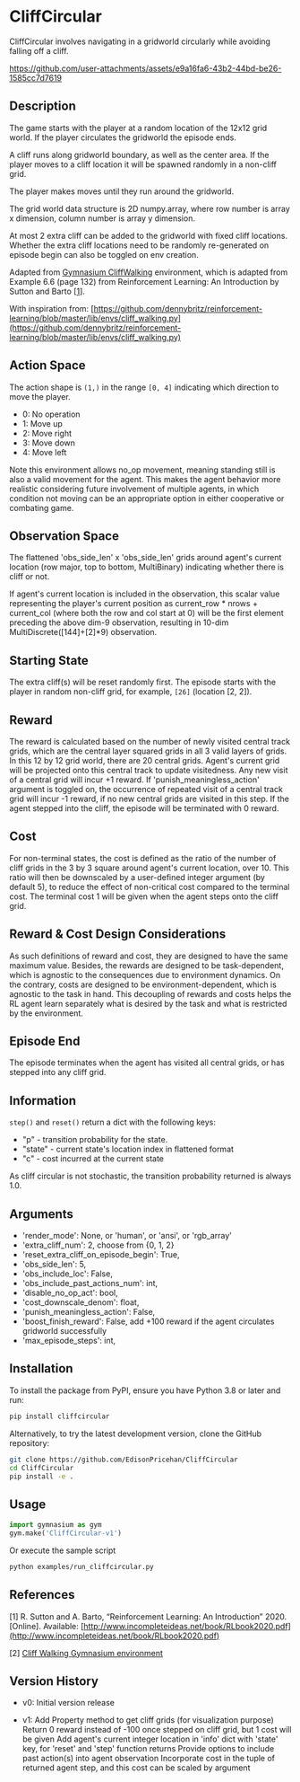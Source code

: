 # CliffCircular
CliffCircular involves navigating in a gridworld circularly while avoiding falling off a cliff.



https://github.com/user-attachments/assets/e9a16fa6-43b2-44bd-be26-1585cc7d7619



## Description
The game starts with the player at a random location of the 12x12 grid world.
If the player circulates the gridworld the episode ends.

A cliff runs along gridworld boundary, as well as the center area. If the player moves to a cliff location it
will be spawned randomly in a non-cliff grid.

The player makes moves until they run around the gridworld.

The grid world data structure is 2D numpy.array, where row number is array x dimension, column number
is array y dimension.

At most 2 extra cliff can be added to the gridworld with fixed cliff locations. Whether the extra cliff locations
need to be randomly re-generated on episode begin can also be toggled on env creation.

Adapted from [Gymnasium CliffWalking](https://gymnasium.farama.org/environments/toy_text/cliff_walking/)
environment, which is adapted from Example 6.6 (page 132) from Reinforcement Learning: An Introduction
by Sutton and Barto [<a href="#cliffwalk_ref">1</a>].

With inspiration from:
[https://github.com/dennybritz/reinforcement-learning/blob/master/lib/envs/cliff_walking.py](https://github.com/dennybritz/reinforcement-learning/blob/master/lib/envs/cliff_walking.py)

## Action Space
The action shape is `(1,)` in the range `[0, 4]` indicating
which direction to move the player.

- 0: No operation
- 1: Move up
- 2: Move right
- 3: Move down
- 4: Move left

Note this environment allows no_op movement, meaning standing still is also a valid movement for the agent.
This makes the agent behavior more realistic considering future involvement of multiple agents, in which condition
not moving can be an appropriate option in either cooperative or combating game.

## Observation Space
The flattened 'obs_side_len' x 'obs_side_len' grids around agent's current location (row major, top to bottom, MultiBinary)
indicating whether there is cliff or not.

If agent's current location is included in the observation, this scalar value representing the player's
current position as current_row * nrows + current_col (where both the row and col start at 0) will be
the first element preceding the above dim-9 observation, resulting in 10-dim MultiDiscrete([144]+[2]*9) observation.

## Starting State
The extra cliff(s) will be reset randomly first.
The episode starts with the player in random non-cliff grid, for example, `[26]` (location [2, 2]).


## Reward
The reward is calculated based on the number of newly visited central track grids, which are the central layer
squared grids in all 3 valid layers of grids.
In this 12 by 12 grid world, there are 20 central grids.
Agent's current grid will be projected onto this central track to update visitedness.
Any new visit of a central grid will incur +1 reward.
If 'punish_meaningless_action' argument is toggled on, the occurrence of repeated visit of a central track
grid will incur -1 reward, if no new central grids are visited in this step.
If the agent stepped into the cliff, the episode will be terminated with 0 reward.

## Cost
For non-terminal states, the cost is defined as the ratio of the number of cliff grids in the 3 by 3 square around
agent's current location, over 10. This ratio will then be downscaled by a user-defined integer argument (by default 5),
to reduce the effect of non-critical cost compared to the terminal cost.
The terminal cost 1 will be given when the agent steps onto the cliff grid.


## Reward & Cost Design Considerations
As such definitions of reward and cost, they are designed to have the same maximum value.
Besides, the rewards are designed to be task-dependent, which is agnostic to the consequences due to environment dynamics.
On the contrary, costs are designed to be environment-dependent, which is agnostic to the task in hand.
This decoupling of rewards and costs helps the RL agent learn separately what is desired by the task and
what is restricted by the environment.

## Episode End
The episode terminates when the agent has visited all central grids, or has stepped into any cliff grid.

## Information

`step()` and `reset()` return a dict with the following keys:
- "p" - transition probability for the state.
- "state" - current state's location index in flattened format
- "c" - cost incurred at the current state

As cliff circular is not stochastic, the transition probability returned is always 1.0.

## Arguments
- 'render_mode': None, or 'human', or 'ansi', or 'rgb_array'
- 'extra_cliff_num': 2, choose from {0, 1, 2}
- 'reset_extra_cliff_on_episode_begin': True,
- 'obs_side_len': 5,
- 'obs_include_loc': False,
- 'obs_include_past_actions_num': int,
- 'disable_no_op_act': bool,
- 'cost_downscale_denom': float,
- 'punish_meaningless_action': False,
- 'boost_finish_reward': False, add +100 reward if the agent circulates gridworld successfully
- 'max_episode_steps': int,

## Installation

To install the package from PyPI, ensure you have Python 3.8 or later and run:

```bash
pip install cliffcircular
```

Alternatively, to try the latest development version, clone the GitHub repository:

```bash
git clone https://github.com/EdisonPricehan/CliffCircular
cd CliffCircular
pip install -e .
```

## Usage

```python
import gymnasium as gym
gym.make('CliffCircular-v1')
```

Or execute the sample script
```bash
python examples/run_cliffcircular.py
```


## References
<a id="cliffwalk_ref"></a>[1] R. Sutton and A. Barto, “Reinforcement Learning:
An Introduction” 2020. [Online]. Available: [http://www.incompleteideas.net/book/RLbook2020.pdf](http://www.incompleteideas.net/book/RLbook2020.pdf)

<a id="cliffwalk_ref"></a>[2] [Cliff Walking Gymnasium environment](https://gymnasium.farama.org/environments/toy_text/cliff_walking/)

## Version History
- v0: Initial version release

- v1: Add Property method to get cliff grids (for visualization purpose)
      Return 0 reward instead of -100 once stepped on cliff grid, but 1 cost will be given
      Add agent's current integer location in 'info' dict with 'state' key, for 'reset' and 'step' function returns
      Provide options to include past action(s) into agent observation
      Incorporate cost in the tuple of returned agent step, and this cost can be scaled by argument
